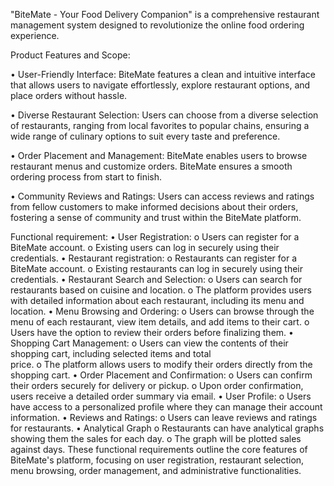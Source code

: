 "BiteMate - Your Food Delivery Companion" is a comprehensive restaurant management system designed to revolutionize the online food ordering experience. 

Product Features and Scope:

•	User-Friendly Interface: BiteMate features a clean and intuitive interface that allows users to navigate effortlessly, explore restaurant options, and place orders without hassle.  

•	Diverse Restaurant Selection: Users can choose from a diverse selection of restaurants, ranging from local favorites to popular chains, ensuring a wide range of culinary options to suit every taste and preference.

•	Order Placement and Management: BiteMate enables users to browse restaurant menus and customize orders. BiteMate ensures a smooth ordering process from start to finish.

•	Community Reviews and Ratings: Users can access reviews and ratings from fellow customers to make informed decisions about their orders, fostering a sense of community and trust within the BiteMate platform.

 Functional requirement:
•	User Registration:
   o	Users can register for a BiteMate account.
   o	Existing users can log in securely using their credentials.
•	Restaurant registration:
   o	Restaurants can register for a BiteMate account.
   o	Existing restaurants can log in securely using their credentials.
•	Restaurant Search and Selection:
   o	Users can search for restaurants based on cuisine and location.
   o	The platform provides users with detailed information about each restaurant, including its 
     menu and location.
•	Menu Browsing and Ordering:
   o	Users can browse through the menu of each restaurant, view item details, and add items to their cart.
   o	Users have the option to review their orders before finalizing them.
•	Shopping Cart Management:
   o	Users can view the contents of their shopping cart, including selected items and total     
     price.
   o	The platform allows users to modify their orders directly from the shopping cart.
•	Order Placement and Confirmation:
   o	Users can confirm their orders securely for delivery or pickup.
   o	Upon order confirmation, users receive a detailed order summary via email.
•	User Profile:
   o	Users have access to a personalized profile where they can manage their account information.
•	Reviews and Ratings:
   o	Users can leave reviews and ratings for restaurants.
•	Analytical Graph
   o	Restaurants can have analytical graphs showing them the sales for each day.
   o	The graph will be plotted sales against days.
These functional requirements outline the core features of BiteMate's platform, focusing on user registration, restaurant selection, menu browsing, order management, and administrative functionalities.
